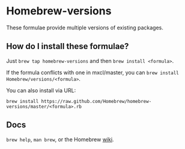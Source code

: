 Homebrew-versions
=================
These formulae provide multiple versions of existing packages.

How do I install these formulae?
--------------------------------
Just `brew tap homebrew-versions` and then `brew install <formula>`.

If the formula conflicts with one in mxcl/master, you can `brew install Homebrew/versions/<formula>`.

You can also install via URL:

```
brew install https://raw.github.com/Homebrew/homebrew-versions/master/<formula>.rb
```

Docs
----
`brew help`, `man brew`, or the Homebrew [wiki][].

[wiki]:http://wiki.github.com/mxcl/homebrew
